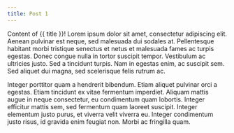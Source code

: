 ```yaml
---
title: Post 1
---
```


Content of {{ title }}! Lorem ipsum dolor sit amet, consectetur adipiscing elit. Aenean pulvinar est neque, sed malesuada dui sodales at. Pellentesque habitant morbi tristique senectus et netus et malesuada fames ac turpis egestas. Donec congue nulla in tortor suscipit tempor. Vestibulum ac ultricies justo. Sed a tincidunt turpis. Nam in egestas enim, ac suscipit sem. Sed aliquet dui magna, sed scelerisque felis rutrum ac.

Integer porttitor quam a hendrerit bibendum. Etiam aliquet pulvinar orci a egestas. Etiam tincidunt ex vitae fermentum imperdiet. Aliquam mattis augue in neque consectetur, eu condimentum quam lobortis. Integer efficitur mattis sem, sed fermentum quam laoreet suscipit. Integer elementum justo purus, et viverra velit viverra eu. Integer condimentum justo risus, id gravida enim feugiat non. Morbi ac fringilla quam.
